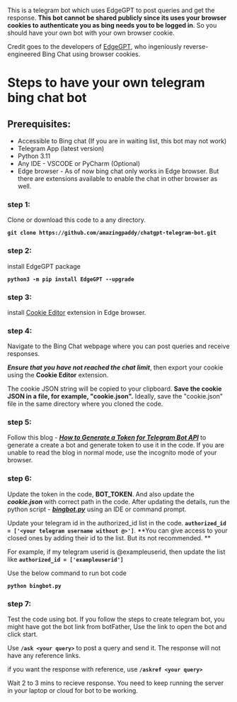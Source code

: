 This is a telegram bot which uses EdgeGPT to post queries and get the response. **This bot cannot be shared publicly since its uses your browser cookies to authenticate you as bing needs you to be logged in**. So you should have your own bot with your own browser cookie. 

Credit goes to the developers of [EdgeGPT](https://github.com/acheong08/EdgeGPT), who ingeniously reverse-engineered Bing Chat using browser cookies.


# Steps to have your own telegram bing chat bot

## Prerequisites:
* Accessible to Bing chat (If you are in waiting list, this bot may not work)
* Telegram App (latest version)
* Python 3.11
* Any IDE - VSCODE or PyCharm (Optional)
* Edge browser - As of now bing chat only works in Edge browser. But there are extensions available to enable the chat in other browser as well.

### step 1:

Clone or download this code to a any directory.

**`git clone https://github.com/amazingpaddy/chatgpt-telegram-bot.git`**

### step 2:
install EdgeGPT package

**`python3 -m pip install EdgeGPT --upgrade`**
### step 3:
install [Cookie Editor](https://chrome.google.com/webstore/detail/cookie-editor/hlkenndednhfkekhgcdicdfddnkalmdm) extension in Edge browser.

### step 4:
Navigate to the Bing Chat webpage where you can post queries and receive responses. 

***Ensure that you have not reached the chat limit***, then export your cookie using the **Cookie Editor** extension. 

The cookie JSON string will be copied to your clipboard. **Save the cookie JSON in a file, for example, "cookie.json".** Ideally, save the "cookie.json" file in the same directory where you cloned the code.

### step 5:
Follow this blog - _**[How to Generate a Token for Telegram Bot API](https://medium.com/geekculture/generate-telegram-token-for-bot-api-d26faf9bf064)**_  to generate a create a bot and generate token to use it in the code. If you are unable to read the blog in normal mode, use the incognito mode of your browser.

### step 6:
Update the token in the code, **BOT_TOKEN**. And also update the ***cookie.json*** with correct path in the code. After updating the details,  run the python script - ***_[bingbot.py](https://github.com/amazingpaddy/chatgpt-telegram-bot/blob/main/bingbot.py)_*** using an IDE or command prompt.

Update your telegram id in the authorized_id list in the code.
**`authorized_id = ['<your telegram username without @>']`**. **You can give access to your closed ones by adding their id to the list. But its not recommended. **

For example, if my telegram userid is @exampleuserid, then update the list like **`authorized_id = ['exampleuserid']`**

Use the below command to run bot code

**`python bingbot.py`**

### step 7:
Test the code using bot.  If you follow the steps to create telegram bot, you might have got the bot link from botFather, Use the link to open the bot and click start. 

Use **`/ask <your query>`** to post a query and send it. The response will not have any reference links. 

if you want the response with reference, use **`/askref <your query>`**

Wait 2 to 3 mins to recieve response. You need to keep running the server in your laptop or cloud for bot to be working.
